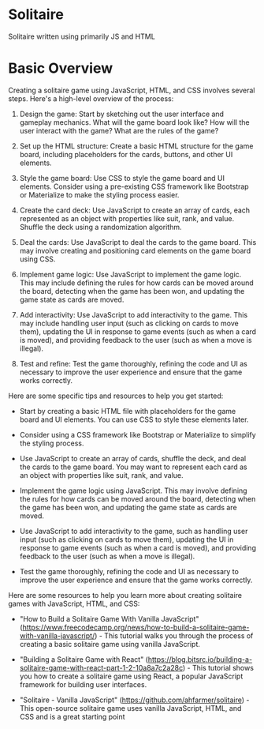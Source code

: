 # Solitaire
 Solitaire written using primarily JS and HTML


# Basic Overview

Creating a solitaire game using JavaScript, HTML, and CSS involves several steps. Here's a high-level overview of the process:

1. Design the game: Start by sketching out the user interface and gameplay mechanics. What will the game board look like? How will the user interact with the game? What are the rules of the game?

2. Set up the HTML structure: Create a basic HTML structure for the game board, including placeholders for the cards, buttons, and other UI elements.

3. Style the game board: Use CSS to style the game board and UI elements. Consider using a pre-existing CSS framework like Bootstrap or Materialize to make the styling process easier.

4. Create the card deck: Use JavaScript to create an array of cards, each represented as an object with properties like suit, rank, and value. Shuffle the deck using a randomization algorithm.

5. Deal the cards: Use JavaScript to deal the cards to the game board. This may involve creating and positioning card elements on the game board using CSS.

6. Implement game logic: Use JavaScript to implement the game logic. This may include defining the rules for how cards can be moved around the board, detecting when the game has been won, and updating the game state as cards are moved.

7. Add interactivity: Use JavaScript to add interactivity to the game. This may include handling user input (such as clicking on cards to move them), updating the UI in response to game events (such as when a card is moved), and providing feedback to the user (such as when a move is illegal).

8. Test and refine: Test the game thoroughly, refining the code and UI as necessary to improve the user experience and ensure that the game works correctly.

Here are some specific tips and resources to help you get started:

- Start by creating a basic HTML file with placeholders for the game board and UI elements. You can use CSS to style these elements later.

- Consider using a CSS framework like Bootstrap or Materialize to simplify the styling process.

- Use JavaScript to create an array of cards, shuffle the deck, and deal the cards to the game board. You may want to represent each card as an object with properties like suit, rank, and value.

- Implement the game logic using JavaScript. This may involve defining the rules for how cards can be moved around the board, detecting when the game has been won, and updating the game state as cards are moved.

- Use JavaScript to add interactivity to the game, such as handling user input (such as clicking on cards to move them), updating the UI in response to game events (such as when a card is moved), and providing feedback to the user (such as when a move is illegal).

- Test the game thoroughly, refining the code and UI as necessary to improve the user experience and ensure that the game works correctly.

Here are some resources to help you learn more about creating solitaire games with JavaScript, HTML, and CSS:

- "How to Build a Solitaire Game With Vanilla JavaScript" (https://www.freecodecamp.org/news/how-to-build-a-solitaire-game-with-vanilla-javascript/) - This tutorial walks you through the process of creating a basic solitaire game using vanilla JavaScript.

- "Building a Solitaire Game with React" (https://blog.bitsrc.io/building-a-solitaire-game-with-react-part-1-2-10a8a7c2a28c) - This tutorial shows you how to create a solitaire game using React, a popular JavaScript framework for building user interfaces.

- "Solitaire - Vanilla JavaScript" (https://github.com/ahfarmer/solitaire) - This open-source solitaire game uses vanilla JavaScript, HTML, and CSS and is a great starting point